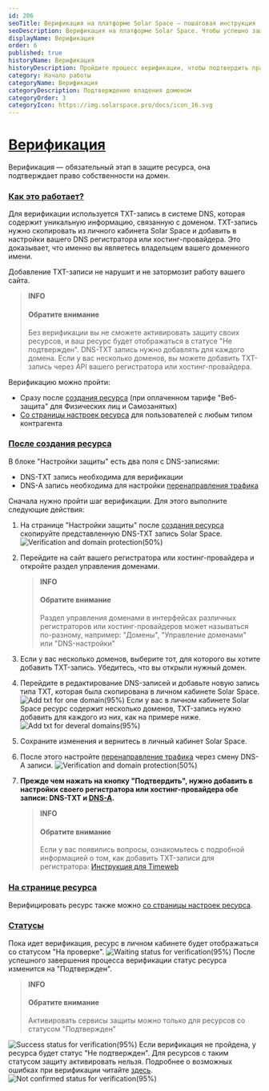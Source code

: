 ```yaml
---
id: 206
seoTitle: Верификация на платформе Solar Space — пошаговая инструкция
seoDescription: Верификация на платформе Solar Space. Чтобы успешно защитить свои ресурсы, необходимо пройти обязательную процедуру верификации. Она заключается в добавлении TXT-записи в систему DNS
displayName: Верификация
order: 6
published: true
historyName: Верификация
historyDescription: Пройдите процесс верификации, чтобы подтвердить право собственности на домен
category: Начало работы
categoryName: Верификация
categoryDescription: Подтверждение владения доменом
categoryOrder: 3
categoryIcon: https://img.solarspace.pro/docs/icon_16.svg
---
```


# [Верификация](verification)

Верификация — обязательный этап в защите ресурса, она подтверждает право собственности на домен.


### [Как это работает?](how-it-works)
Для верификации используется TXT-запись в системе DNS, которая содержит уникальную информацию, связанную с доменом. TXT-запись нужно скопировать из личного кабинета Solar Space и добавить в настройки вашего DNS регистратора или хостинг-провайдера. Это доказывает, что именно вы являетесь владельцем вашего доменного имени.

Добавление TXT-записи не нарушит и не затормозит работу вашего сайта.

> **INFO**
> #### Обратите внимание
> Без верификации вы не сможете активировать защиту своих ресурсов, и ваш ресурс будет отображаться в статусе "Не подтвержден". DNS-TXT запись нужно добавлять для каждого домена. Если у вас несколько доменов, вы можете добавить TXT-запись через API вашего регистратора или хостинг-провайдера.


Верификацию можно пройти:
- Сразу после [создания ресурса]([205]) (при оплаченном тарифе "Веб-защита" для Физических лиц и Самозанятых)
- [Со страницы настроек ресурса]([249#verification]) для пользователей с любым типом контрагента

### [После создания ресурса](after-resource-creation)

В блоке "Настройки защиты" есть два поля с DNS-записями:
   - DNS-TXT запись необходима для верификации
   - DNS-A запись необходима для настройки [перенаправления трафика]([266])

Сначала нужно пройти шаг верификации. Для этого выполните следующие действия:
1. На странице "Настройки защиты" после [создания ресурса]([205]) скопируйте представленную DNS-TXT запись Solar Space.
![Verification and domain protection(50%)](https://img.solarspace.pro/docs/verification-and-domain-protection.jpg "Верификация и перенаправление трафика")
2. Перейдите на сайт вашего регистратора или хостинг-провайдера и откройте раздел управления доменами.
   > **INFO**
   > #### Обратите внимание
   > Раздел управления доменами в интерфейсах различных регистраторов или хостинг-провайдеров может называться по-разному, например: "Домены", "Управление доменами" или "DNS-настройки"  
3. Если у вас несколько доменов, выберите тот, для которого вы хотите добавить TXT-запись. Убедитесь, что вы открыли нужный домен.
4. Перейдите в редактирование DNS-записей и добавьте новую запись типа TXT, которая была скопирована в личном кабинете Solar Space.
![Add txt for one domain(95%)](https://img.solarspace.pro/docs/one-txt.jpg "Добавление TXT-записи для одного домена")
Если у вас в личном кабинете Solar Space ресурс содержит несколько доменов, TXT-запись нужно добавить для каждого из них, как на примере ниже.
![Add txt for deveral domains(95%)](https://img.solarspace.pro/docs/several-txt.jpg "Добавление TXT-записи для нескольких доменов")
5. Сохраните изменения и вернитесь в личный кабинет Solar Space.
6. После этого настройте [перенаправление трафика]([266]) через смену DNS-A записи.
![Verification and domain protection(50%)](https://img.solarspace.pro/docs/verification-and-domain-protection.jpg "Верификация и перенаправление трафика")
7. **Прежде чем нажать на кнопку "Подтвердить", нужно добавить в настройки своего регистратора или хостинг-провайдера обе записи: DNS-TXT и [DNS-A]([266]).**

   > **INFO**
   > #### Обратите внимание
   > Если у вас появились вопросы, ознакомьтесь с подробной информацией о том, как добавить TXT-записи для регистратора: [Инструкция для Timeweb]([277])

### [На странице ресурса](on-resource-page)

Верифицировать ресурс также можно [со страницы настроек ресурса]([249#verification]).

### [Статусы](statuses)

Пока идет верификация, ресурс в личном кабинете будет отображаться со статусом "На проверке".
 ![Waiting status for verification(95%)](https://img.solarspace.pro/docs/waiting-status.jpg "Статус верификации 'Ожидание'")
После успешного завершения процесса верификации статус ресурса изменится на "Подтвержден". 
   > **INFO**
   > #### Обратите внимание
   > Активировать сервисы защиты можно только для ресурсов со статусом "Подтвержден"  

![Success status for verification(95%)](https://img.solarspace.pro/docs/success-status.jpg "Статус верификации 'Подтвержден'")
Если верификация не пройдена, у ресурса будет статус "Не подтвержден". Для ресурсов с таким статусом защиту активировать нельзя. Подробнее о возможных ошибках при верификации читайте [здесь]([268]).
![Not confirmed status for verification(95%)](https://img.solarspace.pro/docs/not-confirmed-status.jpg "Статус верификации 'Не подтвержден'")